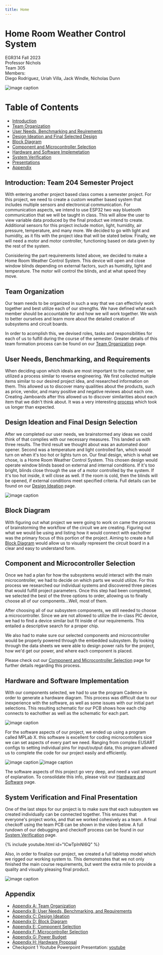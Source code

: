 ```yaml
---
title: Home 
---
```

 
# Home Room Weather Control System

EGR314 Fall 2023  
Professor Nichols  
Team 305  
Members:    
Diego Rodriguez, Uriah Villa, Jack Windle, Nicholas Dunn

![image caption](https://github.com/EGR314-Team-305/Team305.github.io/blob/main/media/Team%20Group%20Photo.jpg?raw=true)

# Table of Contents
* [Introduction](https://egr314-team-305.github.io/Team305.github.io/#introduction-team-204-semester-project)
* [Team Organization](https://egr314-team-305.github.io/Team305.github.io/#team-organization)
* [User Needs, Benchmarking and Reuirements](https://egr314-team-305.github.io/Team305.github.io/#user-needs-benchmarking-and-requirements)
* [Design Ideation and Final Selected Design](https://egr314-team-305.github.io/Team305.github.io/#design-ideation-and-final-design-selection)
* [Block Diagram](https://egr314-team-305.github.io/Team305.github.io/#block-diagram)
* [Component and Microcontroller Selection](https://egr314-team-305.github.io/Team305.github.io/#block-diagram)
* [Hardware and Software Implemetation](https://egr314-team-305.github.io/Team305.github.io/#hardware-and-software-implementation)
* [System Verification](https://egr314-team-305.github.io/Team305.github.io/#system-verification)
* [Presentations](https://egr314-team-305.github.io/Team305.github.io/#presentations)
* [Appendix](https://egr314-team-305.github.io/Team305.github.io/#appendix)

## Introduction: Team 204 Semester Project   
  With entering another project based class comes a semester project. For this project, we need to create a custom weather based system that includes multiple sensors and electronical communication. For communication aspects, we intend to use ESP32 two way bluetooth communication that we will be taught in class. This will allow the user to view variable data produced by the final product we intend to create. Additional sensors for this project include motion, light, humidity, air pressure, temperature, and many more. We decided to go with light and humidity, as it fits with the project idea that will be stated below. Finally, we will need a motor and motor controller, functioning based on data given by the rest of the system.
  
  Conisidering the part requirements listed above, we decided to make a Home Room Weather Control System. This device will open and close window blinds depending on external factors, such as humidity, light and temperature. The motor will control the blinds, and at what speed they move.
  
## Team Organization

 Our team needs to be organized in such a way that we can effectivly work together and best utilize each of our strengths.  We have defined what each member should be accountable for and how we will work together.  We wish to better ourselves and learn more about the detailed creation of subsystems and circuit boards. 
 
 In order to acomplish this, we devised roles, tasks and responsibilities for each of us to fulfill during the course of the semester. Greater details of this team formation process can be found on our [Team Organization](/Team-Organization.md) page.



## User Needs, Benchmarking, and Requirements  
  When deciding upon which ideals are most important to the customer, we utilized a process similar to reverse engineering. We first collected multiple items similar to our desired project idea, and researched information on them. This allowed us to discover many quailities about the products, such as price, vendor, and many positive and negative reviews about each one. Creating Jamboards after this allowed us to discover similarities about each item that we didn't think about. It was a very interesting [process](/UNBR.md) which took us longer than expected.

## Design Ideation and Final Design Selection 

  After we completed our user needs, we brainstormed any ideas we could think of that complies with our necessary measures. This landed us with three results. The third result we thought about was an automated door opener. Second was a temperature and light controlled fan, which would turn on when it's too hot or lights turn on. Our final design, which is what we chose, is a Home Room Weather Control System. This chosen design would operate window blinds based on external and internal conditions. If it's too bright, blinds close through the use of a motor controlled by the system. If it's too hot inside, it will close as well. If the room is cold, then the blinds will be opened, if external conditions meet specified criteria. Full details can be found on our [Design Ideation](/DIFDS.md) page.
  
  ![image caption](https://github.com/EGR314-Team-305/Team305.github.io/blob/main/media/CAD%20model%20image.png?raw=true)


## Block Diagram

  With figuring out what project we were going to work on came the process of brainstorming the workflow of the circuit we are creating. Figuring out what we would be using and listing how it would connect with eachother was the primary focus of this portion of the project. Aiming to create a full [Block Diagram](/BD.md) would allow us to visually represent the circuit board in a clear and easy to understand form. 
  
## Component and Microcontroller Selection  

  Once we had a plan for how the subsystems would interact with the main microcontroller, we had to decide on which parts we would utilize. For this process we researched our individual systems and discovered three pieces that would fulfill project parameters. Once this step had been completed, we selected the best of the three options to order, allowing us to finally choose all of our components...Well, most of them.

  After choosing all of our subsystem components, we still needed to choose a microcontroller. Since we are not allowed to utilize the in-class PIC device, we had to find a device similar but fit inside of our requirements. This entailed a descriptive search for a proper chip.

  We also had to make sure our selected components and microcontroller would be properly powered through the embedded subsystem. By looking through the data sheets we were able to design power rails for the project, how we'd get our power, and where each component is placed. 
  
  Please check out our [Component and Microcontroller Selection](/CMS.md) page for further details regarding this process.

## Hardware and Software Implementation

  With our components selected, we had to use the program Cadence in order to generate a hardware diagram. This process was difficult due to our inexperience with the software, as well as some issues with our initial part selections. This resulting schematic for our PCB shows how each chip connects to eachother as well as the schematic for each part. 

  ![image caption](https://github.com/EGR314-Team-305/Team305.github.io/blob/main/media/EGR%20314%20Team%20PCB%202.0%20UDV.png?raw=true)


  For the software aspects of our project, we ended up using a program called MPLab X. this software is excellent for coding microcontollers sice we can set aspects of every part we need. Ranging from complex EUSART configs to setting individual pins for input/output data, this program allowed us to complete the code for our project easily and efficiently.

  ![image caption](https://github.com/EGR314-Team-305/Team305.github.io/blob/7b7f56bb8a7f1424fea514dc0460cb21d6accbff/media/MPLABX-MCC-EUSART1.png?raw=true)
  ![image caption](https://github.com/EGR314-Team-305/Team305.github.io/blob/main/media/MPLABX-MCC-Pin%20Manager.png?raw=true)

  The software aspects of this project go very deep, and need a vast amount of explanation. To consolidate this info, please visit our [Hardware and Software](/HSI.md) page.

## System Verification and Final Presentation

  One of the last steps for our project is to make sure that each subsystem we created individually can be connected together. This ensures that everyone's project works, and that we worked cohesively as a team.  A final checkoff using the team PCB can be shown in the video below. A full rundown of our debugging and checkoff process can be found in our [System Verification](/SV.md) page.

{% include youtube.html id="lCwTpInNI6Q" %}

Also, in order to finalize our project, we created a full tabletop model which we rigged our working system to. This demonstrates that we not only finished the main course requirements, but went the extra mile to provide a quality and visually pleasing final product.

  ![image caption](https://github.com/EGR314-Team-305/Team305.github.io/blob/main/media/Framework%203.jpg?raw=true)


## Appendix
* [Appendix A: Team Organization](/01-team-organization.pdf)
* [Appendix B: User Needs, Benchmarking, and Requirements](/02-user-needs-and-requirements.pdf)
* [Appendix C: Design Ideation](/03-design-ideation.pdf)
* [Appendix D: Block Diagram](/media/Block-Diagram.drawio.png)
* [Appendix E: Component Selection](/Comp)
* [Appendix F: Microcontroller Selection](/05-Micro)
* [Appendix G: Power Budget](/Power_Budget_-_Sheet1_1.pdf)
* [Appendix H: Hardware Proposal](/png2pdf.pdf)
* Checkpoint 1 Youtube Powerpoint Presentation: [youtube](/https://youtu.be/rEpy6BaRJAM?si=7G1AM7mKLT2xhBXv)

